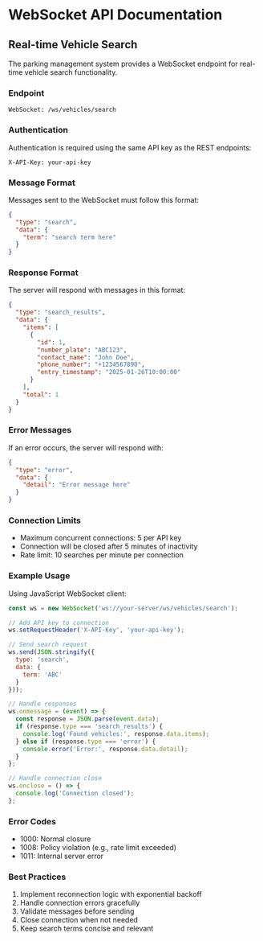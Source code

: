 # WebSocket API Documentation

## Real-time Vehicle Search

The parking management system provides a WebSocket endpoint for real-time vehicle search functionality.

### Endpoint

```
WebSocket: /ws/vehicles/search
```

### Authentication

Authentication is required using the same API key as the REST endpoints:
```
X-API-Key: your-api-key
```

### Message Format

Messages sent to the WebSocket must follow this format:

```json
{
  "type": "search",
  "data": {
    "term": "search term here"
  }
}
```

### Response Format

The server will respond with messages in this format:

```json
{
  "type": "search_results",
  "data": {
    "items": [
      {
        "id": 1,
        "number_plate": "ABC123",
        "contact_name": "John Doe",
        "phone_number": "+1234567890",
        "entry_timestamp": "2025-01-26T10:00:00"
      }
    ],
    "total": 1
  }
}
```

### Error Messages

If an error occurs, the server will respond with:

```json
{
  "type": "error",
  "data": {
    "detail": "Error message here"
  }
}
```

### Connection Limits

- Maximum concurrent connections: 5 per API key
- Connection will be closed after 5 minutes of inactivity
- Rate limit: 10 searches per minute per connection

### Example Usage

Using JavaScript WebSocket client:

```javascript
const ws = new WebSocket('ws://your-server/ws/vehicles/search');

// Add API key to connection
ws.setRequestHeader('X-API-Key', 'your-api-key');

// Send search request
ws.send(JSON.stringify({
  type: 'search',
  data: {
    term: 'ABC'
  }
}));

// Handle responses
ws.onmessage = (event) => {
  const response = JSON.parse(event.data);
  if (response.type === 'search_results') {
    console.log('Found vehicles:', response.data.items);
  } else if (response.type === 'error') {
    console.error('Error:', response.data.detail);
  }
};

// Handle connection close
ws.onclose = () => {
  console.log('Connection closed');
};
```

### Error Codes

- 1000: Normal closure
- 1008: Policy violation (e.g., rate limit exceeded)
- 1011: Internal server error

### Best Practices

1. Implement reconnection logic with exponential backoff
2. Handle connection errors gracefully
3. Validate messages before sending
4. Close connection when not needed
5. Keep search terms concise and relevant